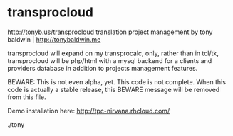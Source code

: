 transprocloud
=============
http://tonyb.us/transprocloud
translation project management
by tony baldwin | http://tonybaldwin.me

transprocloud will expand on my transprocalc,
only, rather than in tcl/tk, transprocloud will be
php/html with a mysql backend for a clients and providers
database in addition to projects management features.

BEWARE:
This is not even alpha, yet.
This code is not complete.
When this code is actually a stable release, 
this BEWARE message will be removed from this file.

Demo installation here: http://tpc-nirvana.rhcloud.com/

./tony
